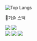 ![Top Langs](https://github-readme-stats.vercel.app/api/top-langs/?username=chaehyeon98&layout=compact)

🔧기술 스택
<div>
  <img src="https://img.shields.io/badge/JAVA-FFCA28?style=flat"/>
  <img src="https://img.shields.io/badge/mssql-FFCA28?style=flat"/>
</div>
<div>
  <img src="https://img.shields.io/badge/mybatis-FFCA28?style=flat"/>
  <img src="https://img.shields.io/badge/javascript-FFCA28?style=flat&logo=javascript&logoColor=white"/>
  <img src="https://img.shields.io/badge/Vue-FFCA28?style=flat&logo=vuedotjs&logoColor=white"/>
</div>
